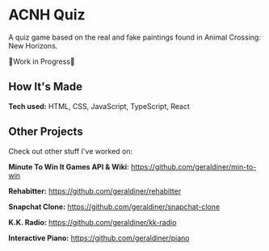 # ACNH Quiz

A quiz game based on the real and fake paintings found in Animal Crossing: New Horizons.

🚧Work in Progress🚧

## How It's Made

**Tech used:** HTML, CSS, JavaScript, TypeScript, React

<!--
## Optimizations



## Lessons Learned -->


## Other Projects

Check out other stuff I've worked on:

**Minute To Win It Games API & Wiki**: https://github.com/geraldiner/min-to-win

**Rehabitter:** https://github.com/geraldiner/rehabitter

**Snapchat Clone:** https://github.com/geraldiner/snapchat-clone

**K.K. Radio:** https://github.com/geraldiner/kk-radio

**Interactive Piano:** https://github.com/geraldiner/piano
